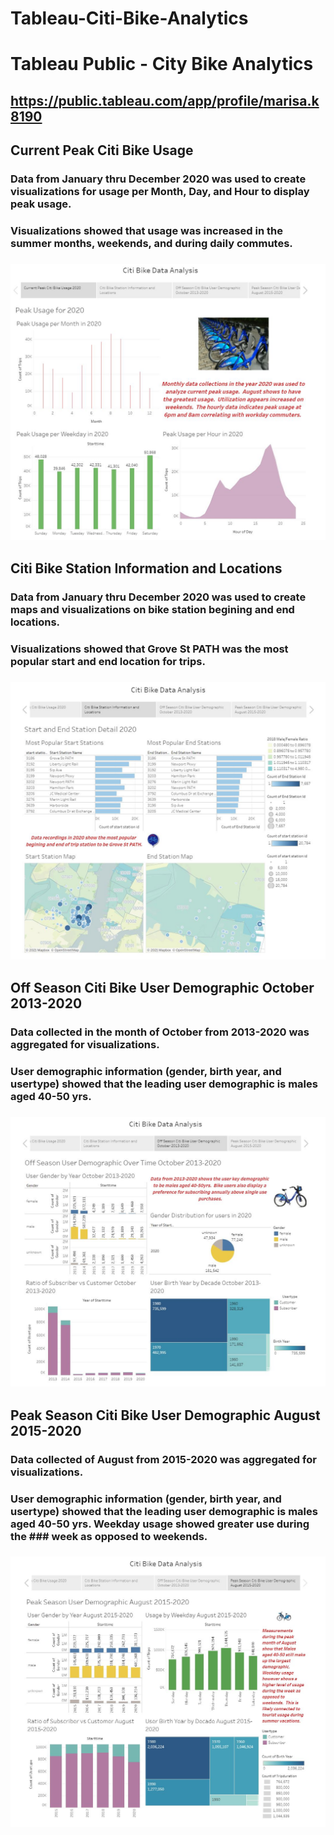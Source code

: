 # Tableau-Citi-Bike-Analytics

# Tableau Public - City Bike Analytics
## https://public.tableau.com/app/profile/marisa.k8190

## Current Peak Citi Bike Usage
### Data from January thru December 2020 was used to create visualizations for usage per Month, Day, and Hour to display peak usage.
### Visualizations showed that usage was increased in the summer months, weekends, and during daily commutes.
### ![Current Peak Citi Bike Usage](/images/2020_Usage_Tableau.JPG)

## Citi Bike Station Information and Locations 
### Data from January thru December 2020 was used to create maps and visualizations on bike station begining and end locations.
### Visualizations showed that Grove St PATH was the most popular start and end location for trips.
### ![Citi Bike Station Information and Locations ](/images/Station_Info_Tableau.JPG)

## Off Season Citi Bike User Demographic October 2013-2020
### Data collected in the month of October from 2013-2020 was aggregated for visualizations.
### User demographic information (gender, birth year, and usertype) showed that the leading user demographic is males aged 40-50 yrs.
### ![Off Season Citi Bike User Demographic October 2013-2020](/images/Off_Season_October_Tableau.JPG)

## Peak Season Citi Bike User Demographic August 2015-2020
### Data collected of August from 2015-2020 was aggregated for visualizations.
### User demographic information (gender, birth year, and usertype) showed that the leading user demographic is males aged 40-50 yrs.  Weekday usage showed greater use during the ### week as opposed to weekends.   
### ![Peak Season Citi Bike User Demographic August 2015-2020](/images/Peak_Season_August_Tableau.JPG)

